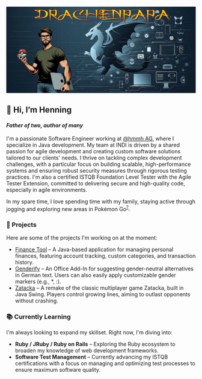 ![Profile page banner](images/banner.png)

## 👋 Hi, I’m Henning
#### <i>Father of two, author of many</i>

I'm a passionate Software Engineer working at <a href="https://github.com/hmmh">@hmmh AG</a>, where I specialize in Java development.
My team at INDI is driven by a shared passion for agile development and creating custom software solutions tailored to our clients' needs.
I thrive on tackling complex development challenges, with a particular focus on building scalable, high-performance systems and ensuring robust security measures through rigorous testing practices.
I'm also a certified ISTQB Foundation Level Tester with the Agile Tester Extension, committed to delivering secure and high-quality code, especially in agile environments.

In my spare time, I love spending time with my family, staying active through jogging and exploring new areas in Pokémon Go<sup>[?](## "Friend Code: 5204 2596 1853")</sup>.


### 🚀 Projects
Here are some of the projects I'm working on at the moment:
- [Finance Tool](https://github.com/drachenpapa/finance-tool) – A Java-based application for managing personal finances, featuring account tracking, custom categories, and transaction history.
- [Genderify](https://github.com/drachenpapa/genderify) – An Office Add-In for suggesting gender-neutral alternatives in German text. Users can also easily apply customizable gender markers (e.g., *, :).
- [Zatacka](https://github.com/drachenpapa/zatacka) – A remake of the classic multiplayer game Zatacka, built in Java Swing. Players control growing lines, aiming to outlast opponents without crashing.


### 📚 Currently Learning
I'm always looking to expand my skillset. Right now, I'm diving into:
- **Ruby / JRuby / Ruby on Rails** – Exploring the Ruby ecosystem to broaden my knowledge of web development frameworks.
- **Software Test Management** – Currently advancing my ISTQB certifications with a focus on managing and optimizing test processes to ensure maximum software quality.


<!--### 💻 Tech Stack
![Java](https://img.shields.io/badge/JAVA-yellow?logo=java&style=flat-square&logoColor=white)
![AWS](https://img.shields.io/badge/AWS-232F3E?logo=amazon-aws&style=flat-square&logoColor=white)
![GIT](https://img.shields.io/badge/Git-F05032?logo=git&style=flat-square&logoColor=white)
![GitHub](https://img.shields.io/badge/GitHub-181717?logo=github&style=flat-square&logoColor=white)
![IntelliJ_IDEA](https://img.shields.io/badge/IntelliJ_IDEA-000000?logo=intellijidea&style=flat-square&logoColor=white)
![Apache JMeter](https://img.shields.io/badge/JMeter-D22128?logo=apachejmeter&style=flat-square&logoColor=white)
![Apache Maven](https://img.shields.io/badge/Maven-C71A36?logo=apachemaven&style=flat-square&logoColor=white)
![Selenium](https://img.shields.io/badge/Selenium-43B02A?logo=selenium&style=flat-square&logoColor=white)
![Swagger](https://img.shields.io/badge/Swagger-85EA2D?logo=swagger&style=flat-square&logoColor=black)
![Trello](https://img.shields.io/badge/Trello-0052CC?logo=trello&style=flat-square&logoColor=white)

